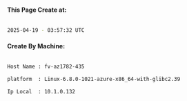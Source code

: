 
   
#### This Page Create at:

```bash

2025-04-19 - 03:57:32 UTC

```

#### Create By Machine:

```bash

Host Name : fv-az1782-435

platform  : Linux-6.8.0-1021-azure-x86_64-with-glibc2.39

Ip Local  : 10.1.0.132

```

